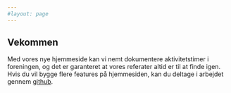 ```yaml
---
#layout: page
---
```



## Vekommen

Med vores nye hjemmeside kan vi nemt dokumentere aktivitetstimer i foreningen, og det er garanteret at vores referater altid er til at finde igen. Hvis du vil bygge flere features på hjemmesiden, kan du deltage i arbejdet gennem [github](https://github.com/Kristianuruplarsen/Hovedstaden).
